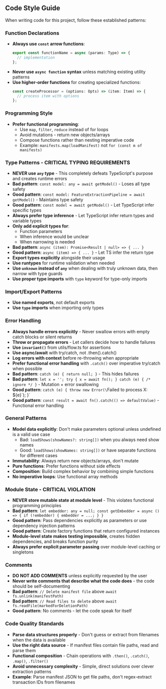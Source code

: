 ## Code Style Guide

When writing code for this project, follow these established patterns:

### Function Declarations
- **Always use `const` arrow functions**:
  ```typescript
  export const functionName = async (params: Type) => {
    // implementation
  };
  ```
- **Never use `async function` syntax** unless matching existing utility patterns
- **Use higher-order functions** for creating specialized functions:
  ```typescript
  const createProcessor = (options: Opts) => (item: Item) => {
    // process item with options
  };
  ```

### Programming Style
- **Prefer functional programming**:
    - Use `map`, `filter`, `reduce` instead of for loops
    - Avoid mutations - return new objects/arrays
    - Compose functions rather than nesting imperative code
    - Example: `manifests.map(loadManifest)` not `for (const m of manifests)`

### Type Patterns - CRITICAL TYPING REQUIREMENTS
- **NEVER use `any` type** - This completely defeats TypeScript's purpose and creates runtime errors
- **Bad pattern**: `const model: any = await getModel()` - Loses all type safety
- **Good pattern**: `const model: FeatureExtractionPipeline = await getModel()` - Maintains type safety
- **Good pattern**: `const model = await getModel()` - Let TypeScript infer specific types
- **Always prefer type inference** - Let TypeScript infer return types and variable types
- **Only add explicit types for**:
    - Function parameters
    - When inference would be unclear
    - When narrowing is needed
- **Bad pattern**: `async (item): Promise<Result | null> => { ... }`
- **Good pattern**: `async (item) => { ... }` - Let TS infer the return type
- **Export types explicitly** alongside their usage
- **Use runtypes** for runtime validation when needed
- **Use `unknown` instead of `any`** when dealing with truly unknown data, then narrow with type guards
- **Use proper type imports** with `type` keyword for type-only imports

### Import/Export Patterns
- **Use named exports**, not default exports
- **Use `type` imports** when importing only types

### Error Handling
- **Always handle errors explicitly** - Never swallow errors with empty catch blocks or silent returns
- **Throw or propagate errors** - Let callers decide how to handle failures
- **Use `invariant()`** from utils/flow.ts for assertions
- **Use async/await** with try/catch, not .then().catch()
- **Log errors with context** before re-throwing when appropriate
- **Prefer functional error handling** with `.catch()` over imperative try/catch when possible
- **Bad pattern**: `catch (e) { return null; }` - This hides failures
- **Bad pattern**: `let x = ''; try { x = await fn(); } catch (e) { /* ignore */ }` - Mutation + error swallowing
- **Good pattern**: `catch (e) { throw new Error(\`Failed to process X: ${e}\`); }`
- **Good pattern**: `const result = await fn().catch(() => defaultValue)` - Functional error handling

### General Patterns
- **Model data explicitly**: Don't make parameters optional unless undefined is a valid use case
    - Bad: `loadShows(showNames?: string[])` when you always need show names
    - Good: `loadShows(showNames: string[])` or have separate functions for different cases
- **Immutability**: Always return new objects/arrays, don't mutate
- **Pure functions**: Prefer functions without side effects
- **Composition**: Build complex behavior by combining simple functions
- **No imperative loops**: Use functional array methods

### Module State - CRITICAL VIOLATION
- **NEVER store mutable state at module level** - This violates functional programming principles
- **Bad pattern**: `let embedder: any = null; const getEmbedder = async () => { if (!embedder) { embedder = ...; } }`
- **Good pattern**: Pass dependencies explicitly as parameters or use dependency injection patterns
- **Good pattern**: Create factory functions that return configured instances
- **Module-level state makes testing impossible**, creates hidden dependencies, and breaks function purity
- **Always prefer explicit parameter passing** over module-level caching or singletons

### Comments
- **DO NOT ADD COMMENTS** unless explicitly requested by the user
- **Never write comments that describe what the code does** - the code should be self-documenting
- **Bad pattern**: `// Delete manifest file` above `await fs.unlink(manifestPath)`
- **Bad pattern**: `// Read files to delete` above `await fs.readFile(markedForDeletionPath)`
- **Good pattern**: No comments - let the code speak for itself

### Code Quality Standards
- **Parse data structures properly** - Don't guess or extract from filenames when the data is available
- **Use the right data source** - If manifest files contain file paths, read and parse them
- **Functional composition** - Chain operations with `.then()`, `.catch()`, `.map()`, `.filter()`
- **Avoid unnecessary complexity** - Simple, direct solutions over clever extraction patterns
- **Example**: Parse manifest JSON to get file paths, don't regex-extract transaction IDs from filenames